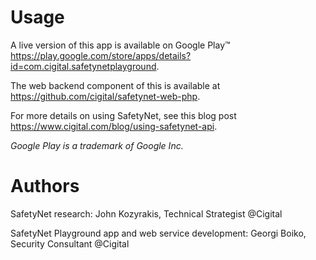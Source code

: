 # Usage
A live version of this app is available on Google Play™ <https://play.google.com/store/apps/details?id=com.cigital.safetynetplayground>.

The web backend component of this is available at <https://github.com/cigital/safetynet-web-php>.

For more details on using SafetyNet, see this blog post <https://www.cigital.com/blog/using-safetynet-api>.

*Google Play is a trademark of Google Inc.*

# Authors
SafetyNet research: John Kozyrakis, Technical Strategist @Cigital

SafetyNet Playground app and web service development: Georgi Boiko, Security Consultant @Cigital